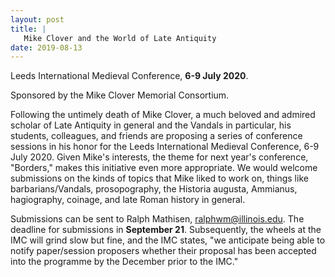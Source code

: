 ```yaml
---
layout: post
title: |
   Mike Clover and the World of Late Antiquity
date: 2019-08-13
---
```


Leeds International Medieval Conference, **6-9 July
2020**.

Sponsored by the Mike Clover Memorial
Consortium.

Following the untimely death of Mike Clover, a
much beloved and admired scholar of Late Antiquity in general and the
Vandals in particular, his students, colleagues, and friends are
proposing a series of conference sessions in his honor for the Leeds
International Medieval Conference, 6-9 July 2020. Given Mike's
interests, the theme for next year's conference, "Borders," makes this
initiative even more appropriate. We would welcome submissions on the
kinds of topics that Mike liked to work on, things like
barbarians/Vandals, prosopography, the Historia augusta, Ammianus,
hagiography, coinage, and late Roman history in
general.

Submissions can be sent to Ralph Mathisen,
<ralphwm@illinois.edu>. The deadline for submissions in **September
21**. Subsequently, the wheels at the IMC will grind slow but fine, and
the IMC states, "we anticipate being able to notify paper/session
proposers whether their proposal has been accepted into the programme by
the December prior to the IMC."
